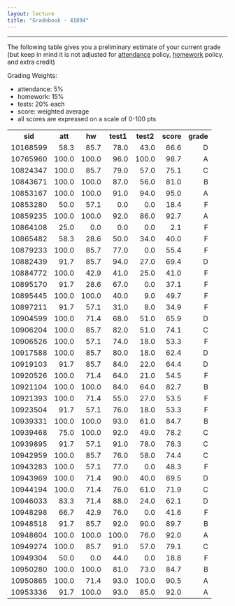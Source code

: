 ```yaml
---
layout: lecture
title: "Gradebook - 41894"
---
```


-----

The following table gives you a preliminary estimate of your current grade (but keep in mind it is not adjusted for <a href="../syllabus#attendance-policy">attendance</a> policy, <a href="../syllabus#hw-policy">homework</a> policy, and extra credit)

Grading Weights:

- attendance: 5%
- homework: 15%
- tests: 20% each
- score: weighted average
- all scores are expressed on a scale of 0-100 pts

<!-- html table generated in R 3.3.1 by xtable 1.8-2 package -->
<!-- Mon Oct 24 21:38:16 2016 -->
<table >
<tr> <th> sid </th> <th> att </th> <th> hw </th> <th> test1 </th> <th> test2 </th> <th> score </th> <th> grade </th>  </tr>
  <tr> <td align="right"> 10168599 </td> <td align="right"> 58.3 </td> <td align="right"> 85.7 </td> <td align="right"> 78.0 </td> <td align="right"> 43.0 </td> <td align="right"> 66.6 </td> <td align="right"> D </td> </tr>
  <tr> <td align="right"> 10765960 </td> <td align="right"> 100.0 </td> <td align="right"> 100.0 </td> <td align="right"> 96.0 </td> <td align="right"> 100.0 </td> <td align="right"> 98.7 </td> <td align="right"> A </td> </tr>
  <tr> <td align="right"> 10824347 </td> <td align="right"> 100.0 </td> <td align="right"> 85.7 </td> <td align="right"> 79.0 </td> <td align="right"> 57.0 </td> <td align="right"> 75.1 </td> <td align="right"> C </td> </tr>
  <tr> <td align="right"> 10843671 </td> <td align="right"> 100.0 </td> <td align="right"> 100.0 </td> <td align="right"> 87.0 </td> <td align="right"> 56.0 </td> <td align="right"> 81.0 </td> <td align="right"> B </td> </tr>
  <tr> <td align="right"> 10853167 </td> <td align="right"> 100.0 </td> <td align="right"> 100.0 </td> <td align="right"> 91.0 </td> <td align="right"> 94.0 </td> <td align="right"> 95.0 </td> <td align="right"> A </td> </tr>
  <tr> <td align="right"> 10853280 </td> <td align="right"> 50.0 </td> <td align="right"> 57.1 </td> <td align="right"> 0.0 </td> <td align="right"> 0.0 </td> <td align="right"> 18.4 </td> <td align="right"> F </td> </tr>
  <tr> <td align="right"> 10859235 </td> <td align="right"> 100.0 </td> <td align="right"> 100.0 </td> <td align="right"> 92.0 </td> <td align="right"> 86.0 </td> <td align="right"> 92.7 </td> <td align="right"> A </td> </tr>
  <tr> <td align="right"> 10864108 </td> <td align="right"> 25.0 </td> <td align="right"> 0.0 </td> <td align="right"> 0.0 </td> <td align="right"> 0.0 </td> <td align="right"> 2.1 </td> <td align="right"> F </td> </tr>
  <tr> <td align="right"> 10865482 </td> <td align="right"> 58.3 </td> <td align="right"> 28.6 </td> <td align="right"> 50.0 </td> <td align="right"> 34.0 </td> <td align="right"> 40.0 </td> <td align="right"> F </td> </tr>
  <tr> <td align="right"> 10879233 </td> <td align="right"> 100.0 </td> <td align="right"> 85.7 </td> <td align="right"> 77.0 </td> <td align="right"> 0.0 </td> <td align="right"> 55.4 </td> <td align="right"> F </td> </tr>
  <tr> <td align="right"> 10882439 </td> <td align="right"> 91.7 </td> <td align="right"> 85.7 </td> <td align="right"> 94.0 </td> <td align="right"> 27.0 </td> <td align="right"> 69.4 </td> <td align="right"> D </td> </tr>
  <tr> <td align="right"> 10884772 </td> <td align="right"> 100.0 </td> <td align="right"> 42.9 </td> <td align="right"> 41.0 </td> <td align="right"> 25.0 </td> <td align="right"> 41.0 </td> <td align="right"> F </td> </tr>
  <tr> <td align="right"> 10895170 </td> <td align="right"> 91.7 </td> <td align="right"> 28.6 </td> <td align="right"> 67.0 </td> <td align="right"> 0.0 </td> <td align="right"> 37.1 </td> <td align="right"> F </td> </tr>
  <tr> <td align="right"> 10895445 </td> <td align="right"> 100.0 </td> <td align="right"> 100.0 </td> <td align="right"> 40.0 </td> <td align="right"> 9.0 </td> <td align="right"> 49.7 </td> <td align="right"> F </td> </tr>
  <tr> <td align="right"> 10897211 </td> <td align="right"> 91.7 </td> <td align="right"> 57.1 </td> <td align="right"> 31.0 </td> <td align="right"> 8.0 </td> <td align="right"> 34.9 </td> <td align="right"> F </td> </tr>
  <tr> <td align="right"> 10904599 </td> <td align="right"> 100.0 </td> <td align="right"> 71.4 </td> <td align="right"> 68.0 </td> <td align="right"> 51.0 </td> <td align="right"> 65.9 </td> <td align="right"> D </td> </tr>
  <tr> <td align="right"> 10906204 </td> <td align="right"> 100.0 </td> <td align="right"> 85.7 </td> <td align="right"> 82.0 </td> <td align="right"> 51.0 </td> <td align="right"> 74.1 </td> <td align="right"> C </td> </tr>
  <tr> <td align="right"> 10906526 </td> <td align="right"> 100.0 </td> <td align="right"> 57.1 </td> <td align="right"> 74.0 </td> <td align="right"> 18.0 </td> <td align="right"> 53.3 </td> <td align="right"> F </td> </tr>
  <tr> <td align="right"> 10917588 </td> <td align="right"> 100.0 </td> <td align="right"> 85.7 </td> <td align="right"> 80.0 </td> <td align="right"> 18.0 </td> <td align="right"> 62.4 </td> <td align="right"> D </td> </tr>
  <tr> <td align="right"> 10919103 </td> <td align="right"> 91.7 </td> <td align="right"> 85.7 </td> <td align="right"> 84.0 </td> <td align="right"> 22.0 </td> <td align="right"> 64.4 </td> <td align="right"> D </td> </tr>
  <tr> <td align="right"> 10920526 </td> <td align="right"> 100.0 </td> <td align="right"> 71.4 </td> <td align="right"> 64.0 </td> <td align="right"> 21.0 </td> <td align="right"> 54.5 </td> <td align="right"> F </td> </tr>
  <tr> <td align="right"> 10921104 </td> <td align="right"> 100.0 </td> <td align="right"> 100.0 </td> <td align="right"> 84.0 </td> <td align="right"> 64.0 </td> <td align="right"> 82.7 </td> <td align="right"> B </td> </tr>
  <tr> <td align="right"> 10921393 </td> <td align="right"> 100.0 </td> <td align="right"> 71.4 </td> <td align="right"> 55.0 </td> <td align="right"> 27.0 </td> <td align="right"> 53.5 </td> <td align="right"> F </td> </tr>
  <tr> <td align="right"> 10923504 </td> <td align="right"> 91.7 </td> <td align="right"> 57.1 </td> <td align="right"> 76.0 </td> <td align="right"> 18.0 </td> <td align="right"> 53.3 </td> <td align="right"> F </td> </tr>
  <tr> <td align="right"> 10939331 </td> <td align="right"> 100.0 </td> <td align="right"> 100.0 </td> <td align="right"> 93.0 </td> <td align="right"> 61.0 </td> <td align="right"> 84.7 </td> <td align="right"> B </td> </tr>
  <tr> <td align="right"> 10939468 </td> <td align="right"> 75.0 </td> <td align="right"> 100.0 </td> <td align="right"> 92.0 </td> <td align="right"> 49.0 </td> <td align="right"> 78.2 </td> <td align="right"> C </td> </tr>
  <tr> <td align="right"> 10939895 </td> <td align="right"> 91.7 </td> <td align="right"> 57.1 </td> <td align="right"> 91.0 </td> <td align="right"> 78.0 </td> <td align="right"> 78.3 </td> <td align="right"> C </td> </tr>
  <tr> <td align="right"> 10942959 </td> <td align="right"> 100.0 </td> <td align="right"> 85.7 </td> <td align="right"> 76.0 </td> <td align="right"> 58.0 </td> <td align="right"> 74.4 </td> <td align="right"> C </td> </tr>
  <tr> <td align="right"> 10943283 </td> <td align="right"> 100.0 </td> <td align="right"> 57.1 </td> <td align="right"> 77.0 </td> <td align="right"> 0.0 </td> <td align="right"> 48.3 </td> <td align="right"> F </td> </tr>
  <tr> <td align="right"> 10943969 </td> <td align="right"> 100.0 </td> <td align="right"> 71.4 </td> <td align="right"> 90.0 </td> <td align="right"> 40.0 </td> <td align="right"> 69.5 </td> <td align="right"> D </td> </tr>
  <tr> <td align="right"> 10944194 </td> <td align="right"> 100.0 </td> <td align="right"> 71.4 </td> <td align="right"> 76.0 </td> <td align="right"> 61.0 </td> <td align="right"> 71.9 </td> <td align="right"> C </td> </tr>
  <tr> <td align="right"> 10946033 </td> <td align="right"> 83.3 </td> <td align="right"> 71.4 </td> <td align="right"> 88.0 </td> <td align="right"> 24.0 </td> <td align="right"> 62.1 </td> <td align="right"> D </td> </tr>
  <tr> <td align="right"> 10948298 </td> <td align="right"> 66.7 </td> <td align="right"> 42.9 </td> <td align="right"> 76.0 </td> <td align="right"> 0.0 </td> <td align="right"> 41.6 </td> <td align="right"> F </td> </tr>
  <tr> <td align="right"> 10948518 </td> <td align="right"> 91.7 </td> <td align="right"> 85.7 </td> <td align="right"> 92.0 </td> <td align="right"> 90.0 </td> <td align="right"> 89.7 </td> <td align="right"> B </td> </tr>
  <tr> <td align="right"> 10948604 </td> <td align="right"> 100.0 </td> <td align="right"> 100.0 </td> <td align="right"> 100.0 </td> <td align="right"> 76.0 </td> <td align="right"> 92.0 </td> <td align="right"> A </td> </tr>
  <tr> <td align="right"> 10949274 </td> <td align="right"> 100.0 </td> <td align="right"> 85.7 </td> <td align="right"> 91.0 </td> <td align="right"> 57.0 </td> <td align="right"> 79.1 </td> <td align="right"> C </td> </tr>
  <tr> <td align="right"> 10949304 </td> <td align="right"> 50.0 </td> <td align="right"> 0.0 </td> <td align="right"> 44.0 </td> <td align="right"> 0.0 </td> <td align="right"> 18.8 </td> <td align="right"> F </td> </tr>
  <tr> <td align="right"> 10950280 </td> <td align="right"> 100.0 </td> <td align="right"> 100.0 </td> <td align="right"> 81.0 </td> <td align="right"> 73.0 </td> <td align="right"> 84.7 </td> <td align="right"> B </td> </tr>
  <tr> <td align="right"> 10950865 </td> <td align="right"> 100.0 </td> <td align="right"> 71.4 </td> <td align="right"> 93.0 </td> <td align="right"> 100.0 </td> <td align="right"> 90.5 </td> <td align="right"> A </td> </tr>
  <tr> <td align="right"> 10953336 </td> <td align="right"> 91.7 </td> <td align="right"> 100.0 </td> <td align="right"> 93.0 </td> <td align="right"> 85.0 </td> <td align="right"> 92.0 </td> <td align="right"> A </td> </tr>
   </table>
